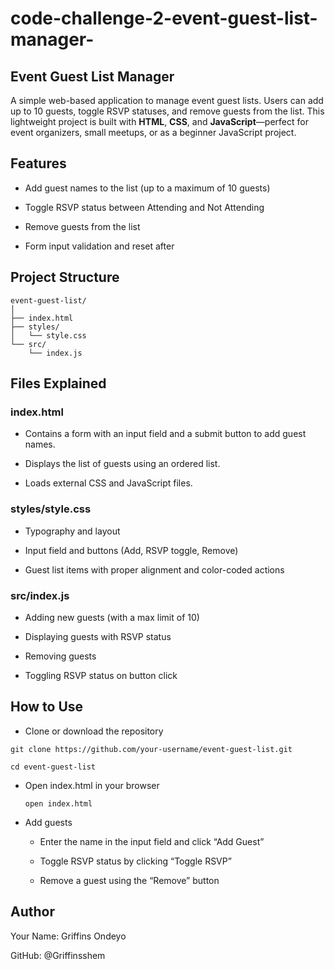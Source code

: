 # code-challenge-2-event-guest-list-manager-

## Event Guest List Manager

 A simple web-based application to manage event guest lists. Users can add up to 10 guests, toggle RSVP statuses, and remove guests from the list. This lightweight project is built with **HTML**, **CSS**, and **JavaScript**—perfect for event organizers, small meetups, or as a beginner JavaScript project.

## Features

  - Add guest names to the list (up to a maximum of 10 guests)

  - Toggle RSVP status between Attending and Not Attending

  - Remove guests from the list

  - Form input validation and reset after 

## Project Structure

```
event-guest-list/
│
├── index.html          
├── styles/
│   └── style.css       
└── src/
    └── index.js        
```

## Files Explained

### index.html


  - Contains a form with an input field and a submit button to add guest names.

  - Displays the list of guests using an ordered list.

  - Loads external CSS and JavaScript files.

### styles/style.css


  - Typography and layout

  - Input field and buttons (Add, RSVP toggle, Remove)

  - Guest list items with proper alignment and color-coded actions

### src/index.js


  - Adding new guests (with a max limit of 10)

  - Displaying guests with RSVP status

  - Removing guests

  - Toggling RSVP status on button click

##  How to Use

  - Clone or download the repository

  ```git clone https://github.com/your-username/event-guest-list.git```
  
  ```cd event-guest-list```

  - Open index.html in your browser

    ```open index.html```

  - Add guests

      - Enter the name in the input field and click “Add Guest”

      - Toggle RSVP status by clicking “Toggle RSVP”

      - Remove a guest using the “Remove” button

## Author

Your Name: Griffins Ondeyo

GitHub: @Griffinsshem
